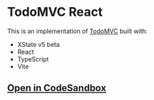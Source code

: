 # TodoMVC React

This is an implementation of [TodoMVC](https://todomvc.com/) built with:

- XState v5 beta
- React
- TypeScript
- Vite

## [Open in CodeSandbox](https://codesandbox.io/p/sandbox/github/statelyai/xstate/tree/next/examples/todomvc-react)
